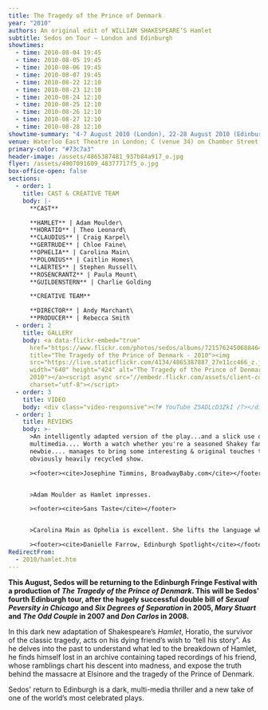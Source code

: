 ```yaml
---
title: The Tragedy of the Prince of Denmark
year: "2010"
authors: An original edit of WILLIAM SHAKESPEARE’S Hamlet
subtitle: Sedos on Tour – London and Edinburgh
showtimes:
  - time: 2010-08-04 19:45
  - time: 2010-08-05 19:45
  - time: 2010-08-06 19:45
  - time: 2010-08-07 19:45
  - time: 2010-08-22 12:10
  - time: 2010-08-23 12:10
  - time: 2010-08-24 12:10
  - time: 2010-08-25 12:10
  - time: 2010-08-26 12:10
  - time: 2010-08-27 12:10
  - time: 2010-08-28 12:10
showtime-summary: "4-7 August 2010 (London), 22-28 August 2010 (Edinburgh) "
venue: Waterloo East Theatre in London; C (venue 34) on Chamber Street in Edinburgh
primary-color: "#73c7a3"
header-image: /assets/4865387481_937b84a917_o.jpg
flyer: /assets/4907091609_48377717f5_o.jpg
box-office-open: false
sections:
  - order: 1
    title: CAST & CREATIVE TEAM
    body: |-
      **CAST**

      **HAMLET** | Adam Moulder\
      **HORATIO** | Theo Leonard\
      **CLAUDIUS** | Craig Karpel\
      **GERTRUDE** | Chloe Faine\
      **OPHELIA** | Carolina Main\
      **POLONIUS** | Caitlin Homes\
      **LAERTES** | Stephen Russell\
      **ROSENCRANTZ** | Paula Mount\
      **GUILDENSTERN** | Charlie Golding

      **CREATIVE TEAM**

      **DIRECTOR** | Andy Marchant\
      **PRODUCER** | Rebecca Smith
  - order: 2
    title: GALLERY
    body: <a data-flickr-embed="true"
      href="https://www.flickr.com/photos/sedos/albums/72157624506884645"
      title="The Tragedy of the Prince of Denmark - 2010"><img
      src="https://live.staticflickr.com/4134/4865387887_27e11cc466_z.jpg"
      width="640" height="424" alt="The Tragedy of the Prince of Denmark -
      2010"></a><script async src="//embedr.flickr.com/assets/client-code.js"
      charset="utf-8"></script>
  - order: 3
    title: VIDEO
    body: <div class="video-responsive"><?# YouTube Z5ADLcD3ZkI /?></div>
  - order: 1
    title: REVIEWS
    body: >-
      >An intelligently adapted version of the play...and a slick use of
      multimedia.... Worth a watch whether you're a seasoned Shakey fan or a
      newbie.... manages to bring some interesting & original touches to an
      obviously heavily recycled show.

      ><footer><cite>Josephine Timmins, BroadwayBaby.com</cite></footer>


      >Adam Moulder as Hamlet impresses.

      ><footer><cite>Sans Taste</cite></footer>


      >Carolina Main as Ophelia is excellent. She lifts the language while still retaining the very modern, ‘realistic’ style of playing chosen for this production.... an interesting adaptation and likely to stimulate debate among those who know Hamlet already.

      ><footer><cite>Danielle Farrow, Edinburgh Spotlight</cite></footer>
RedirectFrom:
  - 2010/hamlet.htm
---
```

**This August, Sedos will be returning to the Edinburgh Fringe Festival with a production of *The Tragedy of the Prince of Denmark*. This will be Sedos' fourth Edinburgh tour, after the hugely successful double bill of *Sexual Peversity in Chicago* and *Six Degrees of Separation* in 2005, *Mary Stuart* and *The Odd Couple* in 2007 and *Don Carlos* in 2008.**

In this dark new adaptation of Shakespeare’s *Hamlet*, Horatio, the survivor of the classic tragedy, acts on his dying friend’s wish to “tell his story”. As he delves into the past to understand what led to the breakdown of Hamlet, he finds himself lost in an archive containing taped recordings of his friend, whose ramblings chart his descent into madness, and expose the truth behind the massacre at Elsinore and the tragedy of the Prince of Denmark.

Sedos' return to Edinburgh is a dark, multi-media thriller and a new take of one of the world’s most celebrated plays.